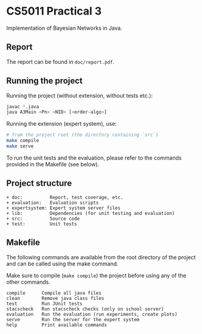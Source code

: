 # CS5011 Practical 3

Implementation of Bayesian Networks in Java.

## Report

The report can be found in `doc/report.pdf`.

## Running the project

Running the project (without extension, without tests etc.):
```bash
javac *.java
java A3Main <Pn> <NID> [<order-algo>]
```

Running the extension (expert system), use:

```bash
# from the project root (the directory containing `src`)
make compile
make serve
```

To run the unit tests and the evaluation, please refer to
the commands provided in the Makefile (see below).

## Project structure

```
+ doc:          Report, test coverage, etc.
+ evaluation:   Evaluation scripts
+ expertsystem: Expert system server files
+ lib:          Dependencies (for unit testing and evaluation)
+ src:          Source code
+ test:         Unit tests
```

## Makefile

The following commands are available from the root directory of the project
and can be called using the make command.

Make sure to compile (`make compile`) the project before using any of the other commands.

```
compile      Compile all java files
clean        Remove java class files
test         Run JUnit tests
stacscheck   Run stacscheck checks (only on school server)
evaluation   Run the evaluation (run experiments, create plots)
serve        Run the server for the expert system
help         Print available commands
```
